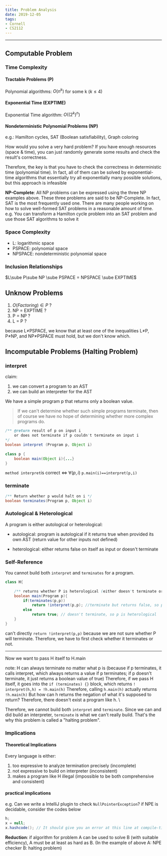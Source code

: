 ```yaml
---
title: Problem Analysis
date: 2019-12-05
tags:
- Cornell
- CS2112
---
```


---

## Computable Problem

### Time Complexity

#### Tractable Problems (P)

Polynomial algorithms: $O(n^k)$ for some k ($k\leq4$)

#### Exponential Time (EXPTIME)

Exponential Time algorithm: $O((2^k)^n)$

#### Nondeterministic Polynomial Problems (NP)

e.g.: Hamilton cycles, SAT (Boolean satisfiability), Graph coloring

How would you solve a very hard problem? If you have enough resources (space & time), you can just randomly generate some results and check the result's correctness. 

Therefore, the key is that you have to check the correctness in deterministic time (polynomial time). In fact, all of them can be solved by exponential-time algorithms that essentially try all exponentially many possible solutions, but this approach is infeasible

**NP-Complete**: All NP problems can be expressed using the three NP examples above. These three problems are said to be NP-Complete. In fact, SAT is the most frequently used one. There are many people working on how to solve well-formed SAT problems in a reasonable amount of time. e.g. You can transform a Hamilton cycle problem into an SAT problem and use those SAT algorithms to solve it

### Space Complexity

- L: logarithmic space
- PSPACE: polynomial space 
- NPSPACE: nondeterministic polynomial space

### Inclusion Relationships

$L\sube P\sube NP \sube PSPACE = NPSPACE \sube EXPTIME$



## Unknow Problems

1. $O(Factoring)\in P$ ?
2. NP = EXPTIME ?
3. P = NP ?
4. L = P ?

because L≠PSPACE, we know that at least one of the inequalities L≠P, P≠NP, and NP≠PSPACE must hold, but we don't know which.



## Incomputable Problems (Halting Problem)

### interpret

claim: 

1. we can convert a program to an AST
2. we can build an interpreter for the AST

We have a simple program p that returns only a boolean value. 

>  If we can't determine whether such simple programs terminate, then of course we have no hope of determining whether more complex programs do.

```java
/** @return result of p on input i
	or does not terminate if p couldn't terminate on input i
*/
boolean interpret (Program p, Object i)
    
class p {
    boolean main(Object i){...}
}
```

`method interpret`is correct $\iff$ $\forall(p,i)$ `p.main(i)==interpret(p,i)`

### terminate

```java
/** Return whether p would halt on i */
boolean terminates(Program p, Object i)
```

### Autological & Heterological

A program is either autological or heterological: 

- autological: program is autological if it returns true when provided its own AST (return value for other inputs not defined)

- heterological: either returns false on itself as input or doesn't terminate 

### Self-Reference

You cannot build both `interpret` and `terminates` for a program. 

```java
class H{
    
    /** returns whether P is heterological (either doesn't terminate or return false) */
    boolean main(Program p){
        if(terminates(p,p))
            return !interpret(p,p); //terminate but returns false, so p is heterological
        else
            return true; // doesn't terminate, so p is heterological
    }
}
```

can't directly `return !interpret(p,p)` because we are not sure whether P will terminate. Therefore, we have to first check whether it terminates or not. 

---

Now we want to pass H itself to H.main

note: H can always terminate no matter what p is (because if p terminates, it calls interpret, which always returns a value if p terminates; if p doesn't terminate, it just returns a boolean value of true) Therefore, if we pass H itself, it goes into the `if (terminates) {}` block, which returns `! interpret(h,h) = !h.main(h)` Therefore, calling `h.main(h)` actually returns `!h.main(h)` But how can h returns the negation of what it's supposed to return? Therefore, there doesn't exist a program like h. \

Therefore, we cannot build both `interpret` and `terminate`. Since we can and did build an interpreter, `terminate` is what we can't really build. That's the why this problem is called a "halting problem".

### Implications 

#### Theoretical Implications

Every language is either: 

1. too expressive to analyze termination precisely (incomplete)
2. not expressive to build on interpreter (inconsistent)
3. makes a program like H illegal (impossible to be both comprehensive and consistent)

#### practical implications

e.g. Can we write a IntelliJ plugin to check `NullPointerException`? if NPE is decidable, consider the codes below

```java
h;
x = null;
x.hashcode(); // It should give you an error at this line at compile-time, which means the program can determine whether the program will actually run to this line, which means the program can determine whether h terminates 
```

**Reduction**: if algorithm for problem A can be used to solve B (with suitable efficiency), A must be at least as hard as B. (In the example of above A: NPE checker B: halting problem)

